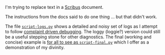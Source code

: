 

I'm trying to replace text in a [Scribus](https://www.scribus.net/) document.

The instructions from the docs said to do one thing ... but that didn't work.

The file [`script-logs.py`](script-logs.py) shows a detailed and noisy set of logs as I attempt to follow [complaint driven debugging]().
The loggy (loggie?) version could still be a useful stepping stone for other diagnostics.
The final (working and concise) example is [for all to see as `script-final.py`](script-final.py) which I offer as a demonstration of my divinity.

